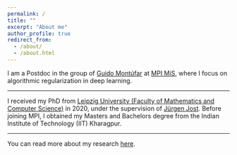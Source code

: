 ```yaml
---
permalink: /
title: ""
excerpt: "About me"
author_profile: true
redirect_from: 
  - /about/
  - /about.html
---
```


I am a Postdoc in the group of [Guido Mont&uacute;far](https://www.math.ucla.edu/~montufar/) at [MPI MiS](https://www.mis.mpg.de/montufar/index.html), where I focus on algorithmic regularization in deep learning. 

---
I received my PhD from [Leipzig University (Faculty of Mathematics and Computer Science)](https://www.fmi.uni-leipzig.de/cms/en/startseite/) in 2020, under the supervision of [J&uuml;rgen Jost](https://www.mis.mpg.de/de/jjost/juergen-jost.html). Before joining MPI, I obtained my Masters and Bachelors degree from the Indian Institute of Technology (IIT) Kharagpur. 

---
You can read more about my research [here](https://e5150pro.github.io/publications/).

